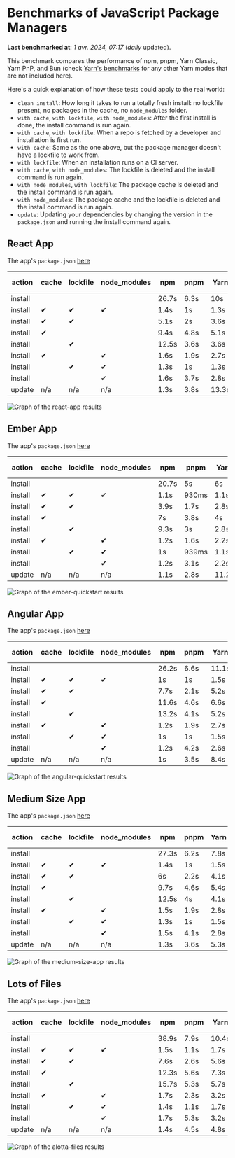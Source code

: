 # Benchmarks of JavaScript Package Managers

**Last benchmarked at**: _1 avr. 2024, 07:17_ (_daily_ updated).

This benchmark compares the performance of npm, pnpm, Yarn Classic, Yarn PnP, and Bun (check [Yarn's benchmarks](https://yarnpkg.com/benchmarks) for any other Yarn modes that are not included here).

Here's a quick explanation of how these tests could apply to the real world:

- `clean install`: How long it takes to run a totally fresh install: no lockfile present, no packages in the cache, no `node_modules` folder.
- `with cache`, `with lockfile`, `with node_modules`: After the first install is done, the install command is run again.
- `with cache`, `with lockfile`: When a repo is fetched by a developer and installation is first run.
- `with cache`: Same as the one above, but the package manager doesn't have a lockfile to work from.
- `with lockfile`: When an installation runs on a CI server.
- `with cache`, `with node_modules`: The lockfile is deleted and the install command is run again.
- `with node_modules`, `with lockfile`: The package cache is deleted and the install command is run again.
- `with node_modules`: The package cache and the lockfile is deleted and the install command is run again.
- `update`: Updating your dependencies by changing the version in the `package.json` and running the install command again.

## React App

The app's `package.json` [here](./fixtures/react-app/package.json)

| action  | cache | lockfile | node_modules| npm | pnpm | Yarn | Yarn PnP | Bun |
| ---     | ---   | ---      | ---         | --- | ---  | ---  | ---      | --- |
| install |       |          |             | 26.7s | 6.3s | 10s | 2.8s | 1.7s |
| install | ✔     | ✔        | ✔           | 1.4s | 1s | 1.3s | n/a | 57ms |
| install | ✔     | ✔        |             | 5.1s | 2s | 3.6s | 1s | 450ms |
| install | ✔     |          |             | 9.4s | 4.8s | 5.1s | 2.5s | 460ms |
| install |       | ✔        |             | 12.5s | 3.6s | 3.6s | 1s | 422ms |
| install | ✔     |          | ✔           | 1.6s | 1.9s | 2.7s | n/a | 78ms |
| install |       | ✔        | ✔           | 1.3s | 1s | 1.3s | n/a | 59ms |
| install |       |          | ✔           | 1.6s | 3.7s | 2.8s | n/a | 69ms |
| update  | n/a | n/a | n/a | 1.3s | 3.8s | 13.3s | 3.3s | 59ms |

<img alt="Graph of the react-app results" src="results/img/react-app.svg" />

## Ember App

The app's `package.json` [here](./fixtures/ember-quickstart/package.json)

| action  | cache | lockfile | node_modules| npm | pnpm | Yarn | Yarn PnP | Bun |
| ---     | ---   | ---      | ---         | --- | ---  | ---  | ---      | --- |
| install |       |          |             | 20.7s | 5s | 6s | 2.4s | 1.2s |
| install | ✔     | ✔        | ✔           | 1.1s | 930ms | 1.1s | n/a | 36ms |
| install | ✔     | ✔        |             | 3.9s | 1.7s | 2.8s | 969ms | 342ms |
| install | ✔     |          |             | 7s | 3.8s | 4s | 2s | 377ms |
| install |       | ✔        |             | 9.3s | 3s | 2.8s | 959ms | 333ms |
| install | ✔     |          | ✔           | 1.2s | 1.6s | 2.2s | n/a | 50ms |
| install |       | ✔        | ✔           | 1s | 939ms | 1.1s | n/a | 38ms |
| install |       |          | ✔           | 1.2s | 3.1s | 2.2s | n/a | 56ms |
| update  | n/a | n/a | n/a | 1.1s | 2.8s | 11.2s | 3.5s | 38ms |

<img alt="Graph of the ember-quickstart results" src="results/img/ember-quickstart.svg" />

## Angular App

The app's `package.json` [here](./fixtures/angular-quickstart/package.json)

| action  | cache | lockfile | node_modules| npm | pnpm | Yarn | Yarn PnP | Bun |
| ---     | ---   | ---      | ---         | --- | ---  | ---  | ---      | --- |
| install |       |          |             | 26.2s | 6.6s | 11.1s | 2.9s | 1.8s |
| install | ✔     | ✔        | ✔           | 1s | 1s | 1.5s | n/a | 34ms |
| install | ✔     | ✔        |             | 7.7s | 2.1s | 5.2s | 1.3s | 811ms |
| install | ✔     |          |             | 11.6s | 4.6s | 6.6s | 2.4s | 775ms |
| install |       | ✔        |             | 13.2s | 4.1s | 5.2s | 1.3s | 746ms |
| install | ✔     |          | ✔           | 1.2s | 1.9s | 2.7s | n/a | 51ms |
| install |       | ✔        | ✔           | 1s | 1s | 1.5s | n/a | 30ms |
| install |       |          | ✔           | 1.2s | 4.2s | 2.6s | n/a | 53ms |
| update  | n/a | n/a | n/a | 1s | 3.5s | 8.4s | 2.6s | 43ms |

<img alt="Graph of the angular-quickstart results" src="results/img/angular-quickstart.svg" />

## Medium Size App

The app's `package.json` [here](./fixtures/medium-size-app/package.json)

| action  | cache | lockfile | node_modules| npm | pnpm | Yarn | Yarn PnP | Bun |
| ---     | ---   | ---      | ---         | --- | ---  | ---  | ---      | --- |
| install |       |          |             | 27.3s | 6.2s | 7.8s | 3s | 1.4s |
| install | ✔     | ✔        | ✔           | 1.4s | 1s | 1.5s | n/a | 40ms |
| install | ✔     | ✔        |             | 6s | 2.2s | 4.1s | 1.2s | 462ms |
| install | ✔     |          |             | 9.7s | 4.6s | 5.4s | 2.5s | 495ms |
| install |       | ✔        |             | 12.5s | 4s | 4.1s | 1.2s | 459ms |
| install | ✔     |          | ✔           | 1.5s | 1.9s | 2.8s | n/a | 56ms |
| install |       | ✔        | ✔           | 1.3s | 1s | 1.5s | n/a | 34ms |
| install |       |          | ✔           | 1.5s | 4.1s | 2.8s | n/a | 53ms |
| update  | n/a | n/a | n/a | 1.3s | 3.6s | 5.3s | 2.4s | 48ms |

<img alt="Graph of the medium-size-app results" src="results/img/medium-size-app.svg" />

## Lots of Files

The app's `package.json` [here](./fixtures/alotta-files/package.json)

| action  | cache | lockfile | node_modules| npm | pnpm | Yarn | Yarn PnP | Bun |
| ---     | ---   | ---      | ---         | --- | ---  | ---  | ---      | --- |
| install |       |          |             | 38.9s | 7.9s | 10.4s | 3.5s | 2.2s |
| install | ✔     | ✔        | ✔           | 1.5s | 1.1s | 1.7s | n/a | 62ms |
| install | ✔     | ✔        |             | 7.6s | 2.6s | 5.6s | 1.4s | 701ms |
| install | ✔     |          |             | 12.3s | 5.6s | 7.3s | 2.9s | 700ms |
| install |       | ✔        |             | 15.7s | 5.3s | 5.7s | 1.4s | 687ms |
| install | ✔     |          | ✔           | 1.7s | 2.3s | 3.2s | n/a | 82ms |
| install |       | ✔        | ✔           | 1.4s | 1.1s | 1.7s | n/a | 58ms |
| install |       |          | ✔           | 1.7s | 5.3s | 3.2s | n/a | 80ms |
| update  | n/a | n/a | n/a | 1.4s | 4.5s | 4.8s | 3s | 108ms |

<img alt="Graph of the alotta-files results" src="results/img/alotta-files.svg" />